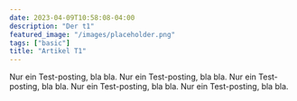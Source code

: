 ```yaml
---
date: 2023-04-09T10:58:08-04:00
description: "Der t1"
featured_image: "/images/placeholder.png"
tags: ["basic"]
title: "Artikel T1"
---
```


Nur ein Test-posting, bla bla.
Nur ein Test-posting, bla bla.
Nur ein Test-posting, bla bla.
Nur ein Test-posting, bla bla.
Nur ein Test-posting, bla bla.
